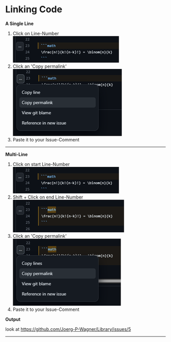 # Linking Code

**A Single Line**

1. Click on Line-Number  
![Click on Line-Number](pics/first.png)
2. Click an 'Copy permalink'  
![Click an 'Copy permalink'](pics/second.png)
3. Paste it to your Issue-Comment

---

**Multi-Line**

1. Click on start Line-Number  
![Click on start Line-Number](pics/first.png)
1. Shift + Click on end Line-Number  
![Shift + Click on end Line-Number](pics/third.png)
1. Click an 'Copy permalink'  
![Click an 'Copy permalink'](pics/fourth.png)
1. Paste it to your Issue-Comment

**Output**

look at https://github.com/Joerg-P-Wagner/Library/issues/5

---
